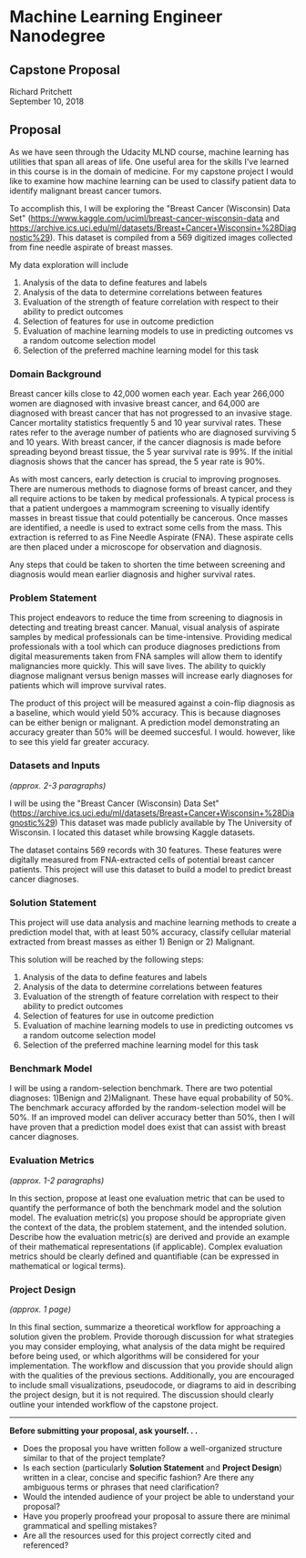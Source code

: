 # Machine Learning Engineer Nanodegree
## Capstone Proposal
Richard Pritchett  
September 10, 2018

## Proposal
As we have seen through the Udacity MLND course, machine learning has utilities that span all areas of life. One useful area for the skills I've learned in this course is in the domain of medicine. For my capstone project I would like to examine how machine learning can be used to classify patient data to identify malignant breast cancer tumors.

To accomplish this, I will be exploring the "Breast Cancer (Wisconsin) Data Set" (https://www.kaggle.com/uciml/breast-cancer-wisconsin-data and https://archive.ics.uci.edu/ml/datasets/Breast+Cancer+Wisconsin+%28Diagnostic%29). This dataset is compiled from a 569 digitized images collected from fine needle aspirate of breast masses. 

My data exploration will include
  1) Analysis of the data to define features and labels
  2) Analysis of the data to determine correlations between features
  3) Evaluation of the strength of feature correlation with respect to their ability to predict outcomes
  4) Selection of features for use in outcome prediction
  5) Evaluation of machine learning models to use in predicting outcomes vs a random outcome selection model
  6) Selection of the preferred machine learning model for this task


### Domain Background

Breast cancer kills close to 42,000 women each year. 
Each year 266,000 women are diagnosed with invasive breast cancer, and 64,000 are diagnosed with breast cancer that has not progressed to an invasive stage. Cancer mortality statistics frequently 5 and 10 year survival rates. These rates refer to the average number of patients who are diagnosed surviving 5 and 10 years. With breast cancer, if the cancer diagnosis is made before spreading beyond breast tissue, the 5 year survival rate is 99%. If the initial diagnosis shows that the cancer has spread, the 5 year rate is 90%.

As with most cancers, early detection is crucial to improving prognoses. There are numerous methods to diagnose forms of breast cancer, and they all require actions to be taken by medical professionals. A typical process is that a patient undergoes a mammogram screening to visually identify masses in breast tissue that could potentially be cancerous. Once masses are identified, a needle is used to extract some cells from the mass. This extraction is referred to as Fine Needle Aspirate (FNA). These aspirate cells are then placed under a microscope for observation and diagnosis.

Any steps that could be taken to shorten the time between screening and diagnosis would mean earlier diagnosis and higher survival rates.

### Problem Statement

This project endeavors to reduce the time from screening to diagnosis in detecting and treating breast cancer. Manual, visual analysis of aspirate samples by medical professionals can be time-intensive. Providing medical professionals with a tool which can produce diagnoses predictions from digital measurements taken from FNA samples will allow them to identify malignancies more quickly. This will save lives. The ability to quickly diagnose malignant versus benign masses will increase early diagnoses for patients which will improve survival rates.

The product of this project will be measured against a coin-flip diagnosis as a baseline, which would yield 50% accuracy. This is because diagnoses can be either benign or malignant. A prediction model demonstrating an accuracy greater than 50% will be deemed succesful. I would. however, like to see this yield far greater accuracy.



### Datasets and Inputs
_(approx. 2-3 paragraphs)_

I will be using the "Breast Cancer (Wisconsin) Data Set" (https://archive.ics.uci.edu/ml/datasets/Breast+Cancer+Wisconsin+%28Diagnostic%29)
This dataset was made publicly available by The University of Wisconsin. I located this dataset while browsing Kaggle datasets.

The dataset contains 569 records with 30 features. These features were digitally measured from FNA-extracted cells of potential breast cancer patients. This project will use this dataset to build a model to predict breast cancer diagnoses.

### Solution Statement

This project will use data analysis and machine learning methods to create a prediction model that, with at least 50% accuracy, classify cellular material extracted from breast masses as either 1) Benign or 2) Malignant.

This solution will be reached by the following steps:
  1) Analysis of the data to define features and labels
  2) Analysis of the data to determine correlations between features
  3) Evaluation of the strength of feature correlation with respect to their ability to predict outcomes
  4) Selection of features for use in outcome prediction
  5) Evaluation of machine learning models to use in predicting outcomes vs a random outcome selection model
  6) Selection of the preferred machine learning model for this task

### Benchmark Model

I will be using a random-selection benchmark. 
There are two potential diagnoses: 1)Benign and 2)Malignant. These have equal probability of 50%. The benchmark accuracy afforded by the random-selection model will be 50%. If an improved model can deliver accuracy better than 50%, then I will have proven that a prediction model does exist that can assist with breast cancer diagnoses.

### Evaluation Metrics
_(approx. 1-2 paragraphs)_

In this section, propose at least one evaluation metric that can be used to quantify the performance of both the benchmark model and the solution model. The evaluation metric(s) you propose should be appropriate given the context of the data, the problem statement, and the intended solution. Describe how the evaluation metric(s) are derived and provide an example of their mathematical representations (if applicable). Complex evaluation metrics should be clearly defined and quantifiable (can be expressed in mathematical or logical terms).

### Project Design
_(approx. 1 page)_

In this final section, summarize a theoretical workflow for approaching a solution given the problem. Provide thorough discussion for what strategies you may consider employing, what analysis of the data might be required before being used, or which algorithms will be considered for your implementation. The workflow and discussion that you provide should align with the qualities of the previous sections. Additionally, you are encouraged to include small visualizations, pseudocode, or diagrams to aid in describing the project design, but it is not required. The discussion should clearly outline your intended workflow of the capstone project.

-----------

**Before submitting your proposal, ask yourself. . .**

- Does the proposal you have written follow a well-organized structure similar to that of the project template?
- Is each section (particularly **Solution Statement** and **Project Design**) written in a clear, concise and specific fashion? Are there any ambiguous terms or phrases that need clarification?
- Would the intended audience of your project be able to understand your proposal?
- Have you properly proofread your proposal to assure there are minimal grammatical and spelling mistakes?
- Are all the resources used for this project correctly cited and referenced?
